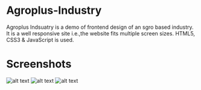 # Agroplus-Industry
Agroplus Indsuatry is a demo of frontend design of an sgro based industry.
It is a well responsive site i.e.,the website fits multiple screen sizes.
HTML5, CSS3 & JavaScript is used.

# Screenshots
![alt text](https://github.com/rajranjan5215/Agroplus-Industry/main/screenshots/1.PNG?raw=true)
![alt text](https://github.com/rajranjan5215/Agroplus-Industry/main/screenshots/2.PNG?raw=true)
![alt text](https://github.com/rajranjan5215/Agroplus-Industry/main/screenshots/3.PNG?raw=true)
